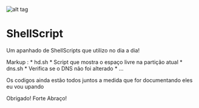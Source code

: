 ![alt tag](https://i.pinimg.com/originals/5a/99/0a/5a990a5a49bfc4a82d26da170a35579e.jpg)

# ShellScript

Um apanhado de ShellScripts que utilizo no dia a dia!

Markup : * hd.sh
              * Script que mostra o espaço livre na partição atual
         * dns.sh
              * Verifica se o DNS não foi alterado
         * ...
         
Os codigos ainda estão todos juntos a medida que for documentando eles eu vou upando

Obrigado!
Forte Abraço!
